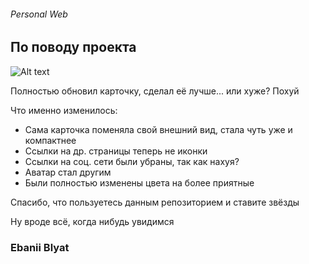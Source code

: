###### Personal Web

## По поводу проекта

![Alt text](https://ibb.co/WxBG9Lc "Скрин сайта")

Полностью обновил карточку, сделал её лучше... или хуже? Похуй

Что именно изменилось:
* Сама карточка поменяла свой внешний вид, стала чуть уже и компактнее
* Ссылки на др. страницы теперь не иконки
* Ссылки на соц. сети были убраны, так как нахуя?
* Аватар стал другим
* Были полностью изменены цвета на более приятные

Спасибо, что пользуетесь данным репозиторием и ставите звёзды

Ну вроде всё, когда нибудь увидимся

### Ebanii Blyat
